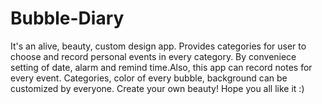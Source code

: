 # Bubble-Diary

It's an alive, beauty, custom design app. Provides categories for user to choose and record personal events in every category.
By conveniece setting of date, alarm and remind time.Also, this app can record notes for every event.
Categories, color of every bubble, background can be customized by everyone. Create your own beauty!
Hope you all like it :)
